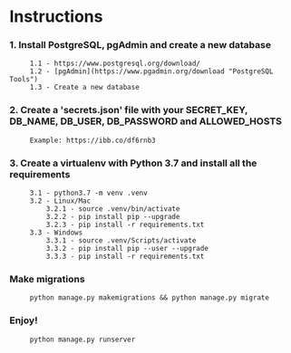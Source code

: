 # Instructions

### **1. Install PostgreSQL, pgAdmin and create a new database**
		 1.1 - https://www.postgresql.org/download/
		 1.2 - [pgAdmin](https://www.pgadmin.org/download "PostgreSQL Tools")
		 1.3 - Create a new database

### **2. Create a 'secrets.json' file with your SECRET_KEY, DB_NAME, DB_USER, DB_PASSWORD and ALLOWED_HOSTS**
		 Example: https://ibb.co/df6rnb3		 

### **3. Create a virtualenv with Python 3.7 and install all the requirements**
		 3.1 - python3.7 -m venv .venv
		 3.2 - Linux/Mac
			 3.2.1 - source .venv/bin/activate
			 3.2.2 - pip install pip --upgrade
			 3.2.3 - pip install -r requirements.txt
		 3.3 - Windows
			 3.3.1 - source .venv/Scripts/activate
			 3.3.2 - pip install pip --user --upgrade
			 3.3.3 - pip install -r requirements.txt
		 

### **Make migrations**
		 python manage.py makemigrations && python manage.py migrate

### **Enjoy!**
		 python manage.py runserver
